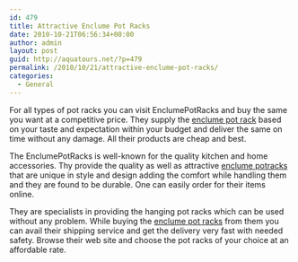 ```yaml
---
id: 479
title: Attractive Enclume Pot Racks
date: 2010-10-21T06:56:34+00:00
author: admin
layout: post
guid: http://aquatours.net/?p=479
permalink: /2010/10/21/attractive-enclume-pot-racks/
categories:
  - General
---
```

For all types of pot racks you can visit EnclumePotRacks and buy the same you want at a competitive price. They supply the [enclume pot rack](http://www.enclumepotracks.com/) based on your taste and expectation within your budget and deliver the same on time without any damage. All their products are cheap and best.

The EnclumePotRacks is well-known for the quality kitchen and home accessories. Thy provide the quality as well as attractive [enclume potracks](http://www.enclumepotracks.com/) that are unique in style and design adding the comfort while handling them and they are found to be durable. One can easily order for their items online.

They are specialists in providing the hanging pot racks which can be used without any problem. While buying the [enclume pot racks](http://www.enclumepotracks.com/) from them you can avail their shipping service and get the delivery very fast with needed safety. Browse their web site and choose the pot racks of your choice at an affordable rate.